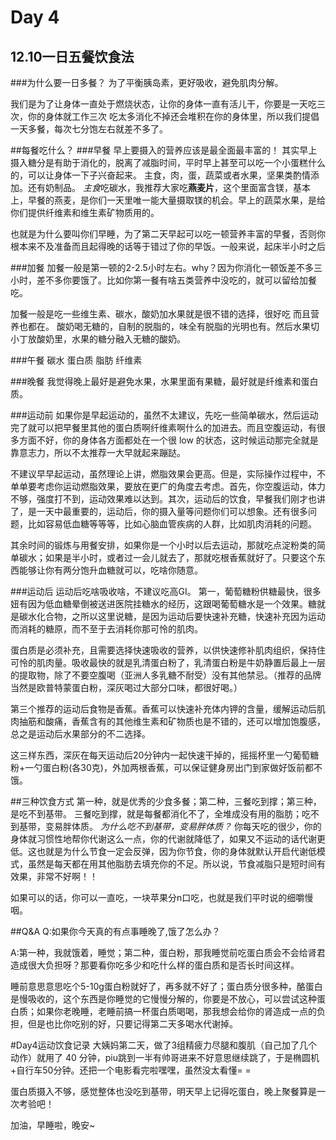 # Day 4

## 12.10一日五餐饮食法

###为什么要一日多餐？
为了平衡胰岛素，更好吸收，避免肌肉分解。
 
 我们是为了让身体一直处于燃烧状态，让你的身体一直有活儿干，你要是一天吃三次，你的身体就工作三次   吃太多消化不掉还会堆积在你的身体里，所以我们提倡一天多餐，每次七分饱左右就差不多了。

##每餐吃什么？
###早餐
早上要摄入的营养应该是最全面最丰富的！
 其实早上摄入糖分是有助于消化的，脱离了减脂时间，平时早上甚至可以吃一个小蛋糕什么的，可以让身体一下子兴奋起来。
主食，肉，蛋，蔬菜或者水果，坚果类酌情添加。还有奶制品。
*主食*吃碳水，我推荐大家吃**燕麦片**，这个里面富含镁，基本上，早餐的燕麦，是你们一天里唯一能大量摄取镁的机会。早上的蔬菜水果，是给你们提供纤维素和维生素矿物质用的。

也就是为什么要叫你们早睡，为了第二天早起可以吃一顿营养丰富的早餐，否则你根本来不及准备而且起得晚的话等于错过了你的早饭。一般来说，起床半小时之后

###加餐
加餐一般是第一顿的2-2.5小时左右。why？因为你消化一顿饭差不多三小时，差不多你要饿了。比如你第一餐有啥五类营养中没吃的，就可以留给加餐吃。

加餐一般是吃一些维生素、碳水，酸奶加水果就是很不错的选择，很好吃  而且营养也都在。
酸奶喝无糖的，自制的脱脂的，味全有脱脂的光明也有。然后水果切小丁放酸奶里，水果的糖分融入无糖的酸奶。

###午餐
碳水 蛋白质 脂肪 纤维素

###晚餐
我觉得晚上最好是避免水果，水果里面有果糖，最好就是纤维素和蛋白质。

###运动前
如果你是早起运动的，虽然不太建议，先吃一些简单碳水，然后运动完了就可以把早餐里其他的蛋白质啊纤维素啊什么的加进去。而且空腹运动，有很多方面不好，你的身体各方面都处在一个很 low 的状态，这时候运动那完全就是靠意志力，所以不太推荐一大早就起来蹦跶。

不建议早早起运动，虽然理论上讲，燃脂效果会更高。但是，实际操作过程中，不单单要考虑你运动燃脂效果，要放在更广的角度去考虑。首先，你空腹运动，体力不够，强度打不到，运动效果难以达到。其次，运动后的饮食，早餐我们刚才也讲了，是一天中最重要的，运动后，你的摄入量等问题你们可以想象。还有很多问题，比如容易低血糖等等等，比如心脑血管疾病的人群，比如肌肉消耗的问题。

其余时间的锻炼与用餐安排，如果你是一个小时以后去运动，那就吃点淀粉类的简单碳水；如果是半小时，或者过一会儿就去了，那就吃根香蕉就好了。只要这个东西能够让你有两分饱升血糖就可以，吃啥你随意。

###运动后
运动后吃啥吸收啥，不建议吃高GI。
第一，葡萄糖粉供糖最快，很多妞有因为低血糖晕倒被送进医院挂糖水的经历，这跟喝葡萄糖水是一个效果。糖就是碳水化合物，之所以这里说糖，是因为运动后要快速补充糖，快速补充因为运动而消耗的糖原，而不至于去消耗你那可怜的肌肉。

蛋白质是必须补充，且需要选择快速吸收的营养，以供快速修补肌肉组织，保持住可怜的肌肉量。吸收最快的就是乳清蛋白粉了，乳清蛋白粉是牛奶静置后最上一层的提取物，除了不要空腹喝（亚洲人多乳糖不耐受）没有其他禁忌。（推荐的品牌当然是欧普特蒙蛋白粉，深灰喝过大部分口味，都很好喝。）

第三个推荐的运动后食物是香蕉。香蕉可以快速补充体内钾的含量，缓解运动后肌肉抽筋和酸痛，香蕉含有的其他维生素和矿物质也是不错的，还可以增加饱腹感，总之是运动后水果部分的不二选择。

这三样东西，深灰在每天运动后20分钟内一起快速干掉的，摇摇杯里一勺葡萄糖粉+一勺蛋白粉(各30克)，外加两根香蕉，可以保证健身房出门到家做好饭前都不饿。

##三种饮食方式
第一种，就是优秀的少食多餐；第二种，三餐吃到撑；第三种，是吃不到基带。
三餐吃到撑，就是每餐都消化不了，全堆成没有用的脂肪；吃不到基带，变易胖体质。
*为什么吃不到基带，变易胖体质？*
你每天吃的很少，你的身体就习惯性地帮你代谢这么一点，你的代谢就降低了，如果又不运动的话代谢更低。这也就是为什么节食一定会反弹，因为你节食，你的身体就默认开启代谢低模式，虽然是每天都在用其他脂肪去填充你的不足。所以说，节食减脂只是短时间有效果，非常不好啊！！

如果可以的话，你可以一直吃，一块苹果分n口吃，也就是我们平时说的细嚼慢咽。

##Q&A
Q:如果你今天真的有点事睡晚了,饿了怎么办？

A:第一种，我就饿着，睡觉；第二种，蛋白粉，那我睡觉前吃蛋白质会不会给肾君造成很大负担呀？那要看你吃多少和吃什么样的蛋白质和是否长时间这样。

睡前意思意思吃个5-10g蛋白粉就好了，再多就不好了；蛋白质分很多种，酪蛋白是慢吸收的，这个东西是你睡觉的它慢慢分解的，你要是不放心，可以尝试这种蛋白质；如果你老晚睡，老睡前搞一杯蛋白质喝喝，那我想会给你的肾造成一点的负担，但是也比你吃别的好，只要记得第二天多喝水代谢掉。

#Day4运动饮食记录
大姨妈第二天，做了3组精疲力尽腿和腹肌（自己加了几个动作）就用了 40 分钟，piu跳到一半有帅哥进来不好意思继续跳了，于是椭圆机+自行车50分钟。还把一个电影看完啦嘿嘿，虽然没太看懂= =

蛋白质摄入不够，感觉整体也没吃到基带，明天早上记得吃蛋白，晚上聚餐算是一次考验吧！

加油，早睡啦，晚安~
